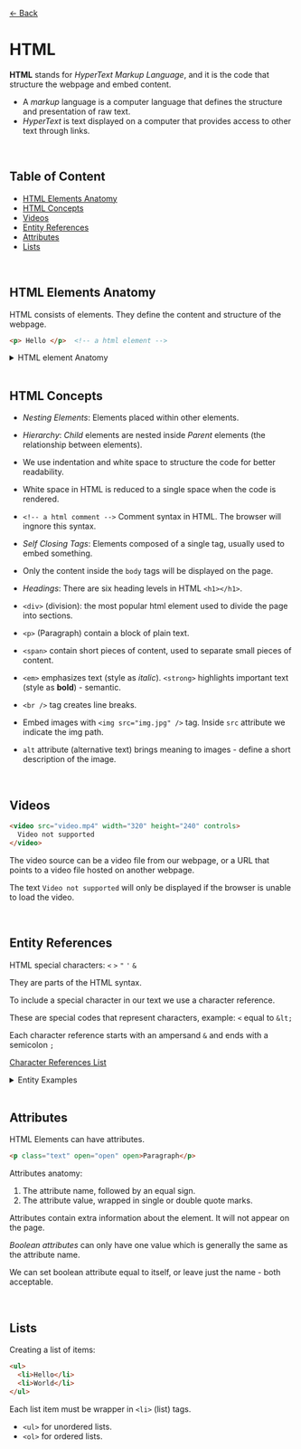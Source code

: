 [&larr; Back](./README.md)

# HTML

**HTML** stands for _HyperText Markup Language_, and it is the code that structure the webpage and embed content.

- A _markup_ language is a computer language that defines the structure and presentation of raw text.
- _HyperText_ is text displayed on a computer that provides access to other text through links.

<br>

## Table of Content

- [HTML Elements Anatomy](#html-elements-anatomy)
- [HTML Concepts](#html-concepts)
- [Videos](#videos)
- [Entity References](#entity-references)
- [Attributes](#attributes)
- [Lists](#lists)

<br>

## HTML Elements Anatomy

HTML consists of elements. They define the content and structure of the webpage.

```HTML
<p> Hello </p>  <!-- a html element -->
```

<details>
<summary>HTML element Anatomy</summary>

- An opening tag `<p>`
- The content `Hello`
- A closing tag `<p>`
</details>

<br>

## HTML Concepts

- _Nesting Elements_: Elements placed within other elements.

- _Hierarchy_: _Child_ elements are nested inside _Parent_ elements (the relationship between elements).

- We use indentation and white space to structure the code for better readability.

- White space in HTML is reduced to a single space when the code is rendered.

- `<!-- a html comment -->` Comment syntax in HTML. The browser will ingnore this syntax.

- _Self Closing Tags_: Elements composed of a single tag, usually used to embed something.

- Only the content inside the `body` tags will be displayed on the page.

- _Headings_: There are six heading levels in HTML `<h1></h1>`.

- `<div>` (division): the most popular html element used to divide the page into sections.

- `<p>` (Paragraph) contain a block of plain text.

- `<span>` contain short pieces of content, used to separate small pieces of content.

- `<em>` emphasizes text (style as _italic_). `<strong>` highlights important text (style as **bold**) - semantic.

- `<br />` tag creates line breaks.

- Embed images with `<img src="img.jpg" />` tag. Inside `src` attribute we indicate the img path.

- `alt` attribute (alternative text) brings meaning to images - define a short description of the image.

<br>

## Videos

```html
<video src="video.mp4" width="320" height="240" controls>
  Video not supported
</video>
```

The video source can be a video file from our webpage, or a URL that points to a video file hosted on another webpage.

The text `Video not supported` will only be displayed if the browser is unable to load the video.

<br>

## Entity References

HTML special characters: `<` `>` `"` `'` `&`

They are parts of the HTML syntax.

To include a special character in our text we use a character reference.

These are special codes that represent characters, example: `<` equal to `&lt;`

Each character reference starts with an ampersand `&` and ends with a semicolon `;`

[Character References List](https://html.spec.whatwg.org/multipage/named-characters.html)

<details>
<summary>Entity Examples</summary>

| Literal character | Character reference equivalent |
| :---------------: | :----------------------------: |
|         <         |             `&lt;`             |
|         >         |             `&gt;`             |
|         "         |            `&quot;`            |
|         '         |            `&apos;`            |
|         &         |            `&amp;`             |

</details>

<br>

## Attributes

HTML Elements can have attributes.

```html
<p class="text" open="open" open>Paragraph</p>
```

Attributes anatomy:

1. The attribute name, followed by an equal sign.
2. The attribute value, wrapped in single or double quote marks.

Attributes contain extra information about the element. It will not appear on the page.

_Boolean attributes_ can only have one value which is generally the same as the attribute name.

We can set boolean attribute equal to itself, or leave just the name - both acceptable.

<br>

## Lists

Creating a list of items:

```html
<ul>
  <li>Hello</li>
  <li>World</li>
</ul>
```

Each list item must be wrapper in `<li>` (list) tags.

- `<ul>` for unordered lists.
- `<ol>` for ordered lists.

<br>
